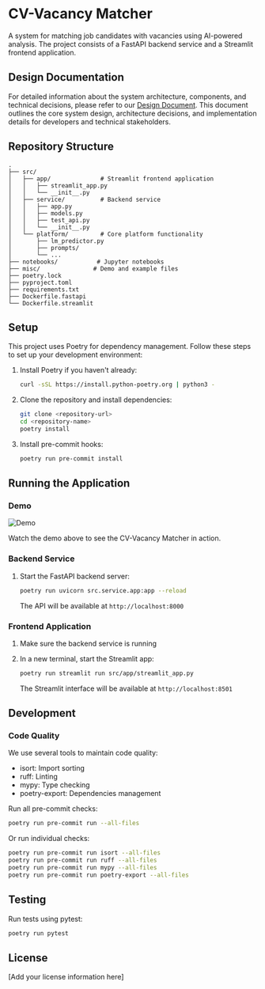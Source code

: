 # CV-Vacancy Matcher

A system for matching job candidates with vacancies using AI-powered analysis. The project consists of a FastAPI backend service and a Streamlit frontend application.

## Design Documentation

For detailed information about the system architecture, components, and technical decisions, please refer to our [Design Document](design_doc.md). This document outlines the core system design, architecture decisions, and implementation details for developers and technical stakeholders.

## Repository Structure

```
.
├── src/
│   ├── app/              # Streamlit frontend application
│   │   ├── streamlit_app.py
│   │   └── __init__.py
│   ├── service/          # Backend service
│   │   ├── app.py
│   │   ├── models.py
│   │   ├── test_api.py
│   │   └── __init__.py
│   └── platform/         # Core platform functionality
│       ├── lm_predictor.py
│       ├── prompts/
│       └── ...
├── notebooks/           # Jupyter notebooks
├── misc/               # Demo and example files
├── poetry.lock
├── pyproject.toml
├── requirements.txt
├── Dockerfile.fastapi
└── Dockerfile.streamlit
```

## Setup

This project uses Poetry for dependency management. Follow these steps to set up your development environment:

1. Install Poetry if you haven't already:
   ```bash
   curl -sSL https://install.python-poetry.org | python3 -
   ```

2. Clone the repository and install dependencies:
   ```bash
   git clone <repository-url>
   cd <repository-name>
   poetry install
   ```

3. Install pre-commit hooks:
   ```bash
   poetry run pre-commit install
   ```

## Running the Application

### Demo

![Demo](misc/demo-lunapark.gif)

Watch the demo above to see the CV-Vacancy Matcher in action.

### Backend Service

1. Start the FastAPI backend server:
   ```bash
   poetry run uvicorn src.service.app:app --reload
   ```

   The API will be available at `http://localhost:8000`

### Frontend Application

1. Make sure the backend service is running
2. In a new terminal, start the Streamlit app:
   ```bash
   poetry run streamlit run src/app/streamlit_app.py
   ```

   The Streamlit interface will be available at `http://localhost:8501`

## Development

### Code Quality

We use several tools to maintain code quality:

- isort: Import sorting
- ruff: Linting
- mypy: Type checking
- poetry-export: Dependencies management

Run all pre-commit checks:
```bash
poetry run pre-commit run --all-files
```

Or run individual checks:
```bash
poetry run pre-commit run isort --all-files
poetry run pre-commit run ruff --all-files
poetry run pre-commit run mypy --all-files
poetry run pre-commit run poetry-export --all-files
```

## Testing

Run tests using pytest:
```bash
poetry run pytest
```

## License

[Add your license information here]

